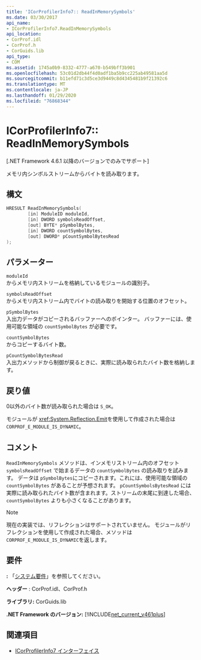 ```yaml
---
title: 'ICorProfilerInfo7:: ReadInMemorySymbols'
ms.date: 03/30/2017
api_name:
- ICorProfilerInfo7.ReadInMemorySymbols
api_location:
- CorProf.idl
- CorProf.h
- CorGuids.lib
api_type:
- COM
ms.assetid: 1745a0b9-8332-4777-a670-b549bff3b901
ms.openlocfilehash: 53c01d2db44f4d0adf1ba5b9cc225ab49581aa5d
ms.sourcegitcommit: b11efd71c3d5ce3d9449c8d4345481b9f21392c6
ms.translationtype: MT
ms.contentlocale: ja-JP
ms.lasthandoff: 01/29/2020
ms.locfileid: "76868344"
---
```

# <a name="icorprofilerinfo7readinmemorysymbols"></a>ICorProfilerInfo7:: ReadInMemorySymbols
[.NET Framework 4.6.1 以降のバージョンでのみでサポート]  
  
 メモリ内シンボルストリームからバイトを読み取ります。  
  
## <a name="syntax"></a>構文  
  
```cpp  
HRESULT ReadInMemorySymbols(  
        [in] ModuleID moduleId,  
        [in] DWORD symbolsReadOffset,  
        [out] BYTE* pSymbolBytes,  
        [in] DWORD countSymbolBytes,  
        [out] DWORD* pCountSymbolBytesRead  
);  
```  
  
## <a name="parameters"></a>パラメーター  
 `moduleId`  
 からメモリ内ストリームを格納しているモジュールの識別子。  
  
 `symbolsReadOffset`  
 からメモリ内ストリーム内でバイトの読み取りを開始する位置のオフセット。  
  
 `pSymbolBytes`  
 入出力データがコピーされるバッファーへのポインター。 バッファーには、使用可能な領域の `countSymbolBytes` が必要です。  
  
 `countSymbolBytes`  
 からコピーするバイト数。  
  
 `pCountSymbolBytesRead`  
 入出力メソッドから制御が戻るときに、実際に読み取られたバイト数を格納します。  
  
## <a name="return-value"></a>戻り値  
 0以外のバイト数が読み取られた場合は `S_OK`。  
  
 モジュールが <xref:System.Reflection.Emit>を使用して作成された場合は `CORPROF_E_MODULE_IS_DYNAMIC`。  
  
## <a name="remarks"></a>コメント  
 `ReadInMemorySymbols` メソッドは、インメモリストリーム内のオフセット `symbolsReadOffset` で始まるデータの `countSymbolBytes` の読み取りを試みます。 データは `pSymbolBytes`にコピーされます。これには、使用可能な領域の `countSymbolBytes` があることが予想されます。     `pCountSymbolsBytesRead` には実際に読み取られたバイト数が含まれます。ストリームの末尾に到達した場合、`countSymbolBytes` よりも小さくなることがあります。  
  
> [!NOTE]
> 現在の実装では、リフレクションはサポートされていません。 モジュールがリフレクションを使用して作成された場合、メソッドは `CORPROF_E_MODULE_IS_DYNAMIC`を返します。  
  
## <a name="requirements"></a>要件  
 **:** 「[システム要件](../../../../docs/framework/get-started/system-requirements.md)」を参照してください。  
  
 **ヘッダー** : CorProf.idl、CorProf.h  
  
 **ライブラリ:** CorGuids.lib  
  
 **.NET Framework のバージョン:** [!INCLUDE[net_current_v461plus](../../../../includes/net-current-v461plus-md.md)]  
  
## <a name="see-also"></a>関連項目

- [ICorProfilerInfo7 インターフェイス](icorprofilerinfo7-interface.md)
